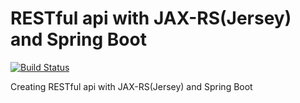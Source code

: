 # RESTful api with JAX-RS(Jersey) and Spring Boot

[![Build Status](https://travis-ci.org/vladkondratuk/restful-api-with-jax-rs.svg?branch=master)](https://travis-ci.org/vladkondratuk/restful-api-with-jax-rs)

Creating RESTful api with JAX-RS(Jersey) and Spring Boot
